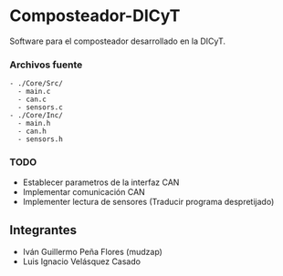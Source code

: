 # Composteador-DICyT
Software para el composteador desarrollado en la DICyT.

### Archivos fuente

```
- ./Core/Src/
  - main.c
  - can.c
  - sensors.c
- ./Core/Inc/
  - main.h
  - can.h
  - sensors.h
``` 
### TODO

- Establecer parametros de la interfaz CAN
- Implementar comunicación CAN
- Implementer lectura de sensores (Traducir programa despretijado)

## Integrantes

- Iván Guillermo Peña Flores (mudzap)
- Luis Ignacio Velásquez Casado 

